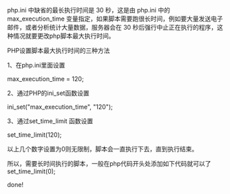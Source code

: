 php.ini 中缺省的最长执行时间是 30 秒，这是由 php.ini 中的 max_execution_time 变量指定，如果脚本需要跑很长时间，例如要大量发送电子邮件，或者分析统计大量数据，服务器会在 30 秒后强行中止正在执行的程序，这种情况就要更改php脚本最大执行时间。

PHP设置脚本最大执行时间的三种方法

1、在php.ini里面设置

max_execution_time = 120;

2、通过PHP的ini_set函数设置

ini_set("max_execution_time", "120");

3、通过set_time_limit 函数设置

set_time_limit(120);

以上几个数字设置为0则无限制，脚本会一直执行下去，直到执行结束。

所以，需要长时间执行的脚本，一般在php代码开头处添加如下代码就可以了
set_time_limit(0);

done!
